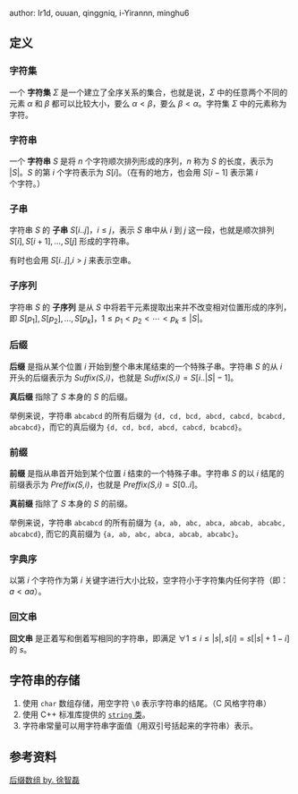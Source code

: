 author: Ir1d, ouuan, qinggniq, i-Yirannn, minghu6

## 定义

### 字符集

一个 **字符集** $\Sigma$ 是一个建立了全序关系的集合，也就是说，$\Sigma$ 中的任意两个不同的元素 $\alpha$ 和 $\beta$ 都可以比较大小，要么 $\alpha<\beta$，要么 $\beta<\alpha$。字符集 $\Sigma$ 中的元素称为字符。

### 字符串

一个 **字符串**  $S$ 是将 $n$ 个字符顺次排列形成的序列，$n$ 称为 $S$ 的长度，表示为 $|S|$。$S$ 的第 $i$ 个字符表示为 $S[i]$。（在有的地方，也会用 $S[i-1]$ 表示第 $i$ 个字符。）

### 子串

字符串 $S$ 的 **子串**  $S[i..j]，i≤j$，表示 $S$ 串中从 $i$ 到 $j$ 这一段，也就是顺次排列 $S[i],S[i+1],\ldots,S[j]$ 形成的字符串。

有时也会用 $S[i..j]$,$i>j$ 来表示空串。

### 子序列

字符串 $S$ 的 **子序列** 是从 $S$ 中将若干元素提取出来并不改变相对位置形成的序列，即 $S[p_1],S[p_2],\ldots,S[p_k]$，$1\le p_1< p_2<\cdots< p_k\le|S|$。

### 后缀

**后缀** 是指从某个位置 $i$ 开始到整个串末尾结束的一个特殊子串。字符串 $S$ 的从 $i$ 开头的后缀表示为 $\textit{Suffix(S,i)}$，也就是 $\textit{Suffix(S,i)}=S[i..|S|-1]$。

**真后缀** 指除了 $S$ 本身的 $S$ 的后缀。

举例来说，字符串 `abcabcd` 的所有后缀为 `{d, cd, bcd, abcd, cabcd, bcabcd, abcabcd}`，而它的真后缀为 `{d, cd, bcd, abcd, cabcd, bcabcd}`。

### 前缀

**前缀** 是指从串首开始到某个位置 $i$ 结束的一个特殊子串。字符串 $S$ 的以 $i$ 结尾的前缀表示为 $\textit{Preffix(S,i)}$，也就是 $\textit{Preffix(S,i)}=S[0..i]$。

**真前缀** 指除了 $S$ 本身的 $S$ 的前缀。

举例来说，字符串 `abcabcd` 的所有前缀为 `{a, ab, abc, abca, abcab, abcabc, abcabcd}`, 而它的真前缀为 `{a, ab, abc, abca, abcab, abcabc}`。

### 字典序

以第 $i$ 个字符作为第 $i$ 关键字进行大小比较，空字符小于字符集内任何字符（即：$a< aa$）。

### 回文串

**回文串** 是正着写和倒着写相同的字符串，即满足 $\forall 1\le i\le|s|, s[i]=s[|s|+1-i]$ 的 $s$。

## 字符串的存储

1. 使用 `char` 数组存储，用空字符 `\0` 表示字符串的结尾。（C 风格字符串）
2. 使用 C++ 标准库提供的 [`string` 类](../lang/csl/string.md)。
3. 字符串常量可以用字符串字面值（用双引号括起来的字符串）表示。

## 参考资料

[后缀数组 by. 徐智磊](https://wenku.baidu.com/view/0dc03d2b1611cc7931b765ce0508763230127479.html)
